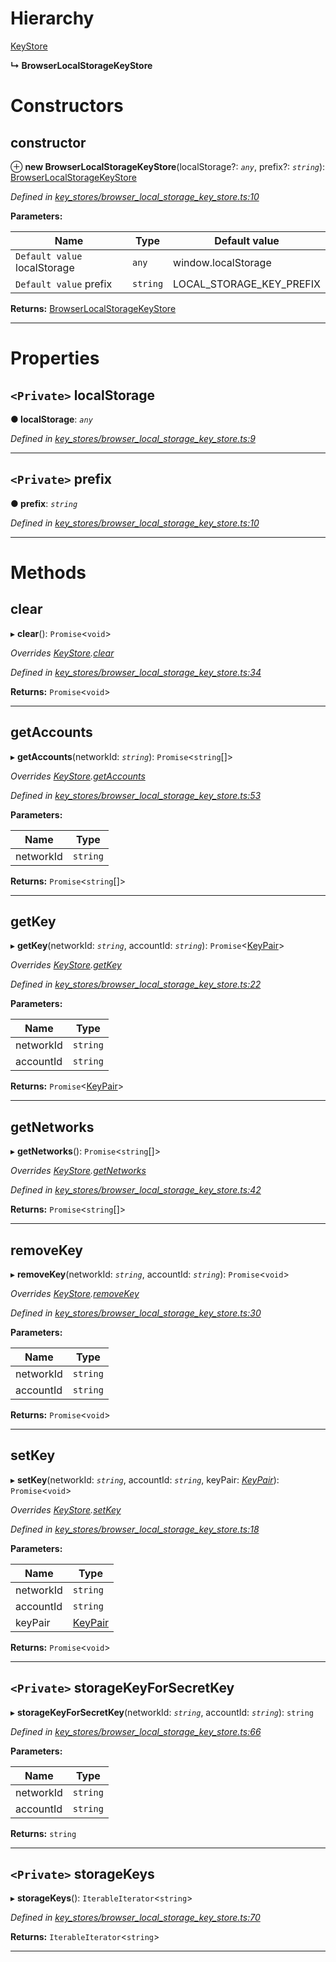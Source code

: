 

# Hierarchy

 [KeyStore](_key_stores_keystore_.keystore.md)

**↳ BrowserLocalStorageKeyStore**

# Constructors

<a id="constructor"></a>

##  constructor

⊕ **new BrowserLocalStorageKeyStore**(localStorage?: *`any`*, prefix?: *`string`*): [BrowserLocalStorageKeyStore](_key_stores_browser_local_storage_key_store_.browserlocalstoragekeystore.md)

*Defined in [key_stores/browser_local_storage_key_store.ts:10](https://github.com/nearprotocol/nearlib/blob/92b693c/src.ts/key_stores/browser_local_storage_key_store.ts#L10)*

**Parameters:**

| Name | Type | Default value |
| ------ | ------ | ------ |
| `Default value` localStorage | `any` |  window.localStorage |
| `Default value` prefix | `string` |  LOCAL_STORAGE_KEY_PREFIX |

**Returns:** [BrowserLocalStorageKeyStore](_key_stores_browser_local_storage_key_store_.browserlocalstoragekeystore.md)

___

# Properties

<a id="localstorage"></a>

## `<Private>` localStorage

**● localStorage**: *`any`*

*Defined in [key_stores/browser_local_storage_key_store.ts:9](https://github.com/nearprotocol/nearlib/blob/92b693c/src.ts/key_stores/browser_local_storage_key_store.ts#L9)*

___
<a id="prefix"></a>

## `<Private>` prefix

**● prefix**: *`string`*

*Defined in [key_stores/browser_local_storage_key_store.ts:10](https://github.com/nearprotocol/nearlib/blob/92b693c/src.ts/key_stores/browser_local_storage_key_store.ts#L10)*

___

# Methods

<a id="clear"></a>

##  clear

▸ **clear**(): `Promise`<`void`>

*Overrides [KeyStore](_key_stores_keystore_.keystore.md).[clear](_key_stores_keystore_.keystore.md#clear)*

*Defined in [key_stores/browser_local_storage_key_store.ts:34](https://github.com/nearprotocol/nearlib/blob/92b693c/src.ts/key_stores/browser_local_storage_key_store.ts#L34)*

**Returns:** `Promise`<`void`>

___
<a id="getaccounts"></a>

##  getAccounts

▸ **getAccounts**(networkId: *`string`*): `Promise`<`string`[]>

*Overrides [KeyStore](_key_stores_keystore_.keystore.md).[getAccounts](_key_stores_keystore_.keystore.md#getaccounts)*

*Defined in [key_stores/browser_local_storage_key_store.ts:53](https://github.com/nearprotocol/nearlib/blob/92b693c/src.ts/key_stores/browser_local_storage_key_store.ts#L53)*

**Parameters:**

| Name | Type |
| ------ | ------ |
| networkId | `string` |

**Returns:** `Promise`<`string`[]>

___
<a id="getkey"></a>

##  getKey

▸ **getKey**(networkId: *`string`*, accountId: *`string`*): `Promise`<[KeyPair](_utils_key_pair_.keypair.md)>

*Overrides [KeyStore](_key_stores_keystore_.keystore.md).[getKey](_key_stores_keystore_.keystore.md#getkey)*

*Defined in [key_stores/browser_local_storage_key_store.ts:22](https://github.com/nearprotocol/nearlib/blob/92b693c/src.ts/key_stores/browser_local_storage_key_store.ts#L22)*

**Parameters:**

| Name | Type |
| ------ | ------ |
| networkId | `string` |
| accountId | `string` |

**Returns:** `Promise`<[KeyPair](_utils_key_pair_.keypair.md)>

___
<a id="getnetworks"></a>

##  getNetworks

▸ **getNetworks**(): `Promise`<`string`[]>

*Overrides [KeyStore](_key_stores_keystore_.keystore.md).[getNetworks](_key_stores_keystore_.keystore.md#getnetworks)*

*Defined in [key_stores/browser_local_storage_key_store.ts:42](https://github.com/nearprotocol/nearlib/blob/92b693c/src.ts/key_stores/browser_local_storage_key_store.ts#L42)*

**Returns:** `Promise`<`string`[]>

___
<a id="removekey"></a>

##  removeKey

▸ **removeKey**(networkId: *`string`*, accountId: *`string`*): `Promise`<`void`>

*Overrides [KeyStore](_key_stores_keystore_.keystore.md).[removeKey](_key_stores_keystore_.keystore.md#removekey)*

*Defined in [key_stores/browser_local_storage_key_store.ts:30](https://github.com/nearprotocol/nearlib/blob/92b693c/src.ts/key_stores/browser_local_storage_key_store.ts#L30)*

**Parameters:**

| Name | Type |
| ------ | ------ |
| networkId | `string` |
| accountId | `string` |

**Returns:** `Promise`<`void`>

___
<a id="setkey"></a>

##  setKey

▸ **setKey**(networkId: *`string`*, accountId: *`string`*, keyPair: *[KeyPair](_utils_key_pair_.keypair.md)*): `Promise`<`void`>

*Overrides [KeyStore](_key_stores_keystore_.keystore.md).[setKey](_key_stores_keystore_.keystore.md#setkey)*

*Defined in [key_stores/browser_local_storage_key_store.ts:18](https://github.com/nearprotocol/nearlib/blob/92b693c/src.ts/key_stores/browser_local_storage_key_store.ts#L18)*

**Parameters:**

| Name | Type |
| ------ | ------ |
| networkId | `string` |
| accountId | `string` |
| keyPair | [KeyPair](_utils_key_pair_.keypair.md) |

**Returns:** `Promise`<`void`>

___
<a id="storagekeyforsecretkey"></a>

## `<Private>` storageKeyForSecretKey

▸ **storageKeyForSecretKey**(networkId: *`string`*, accountId: *`string`*): `string`

*Defined in [key_stores/browser_local_storage_key_store.ts:66](https://github.com/nearprotocol/nearlib/blob/92b693c/src.ts/key_stores/browser_local_storage_key_store.ts#L66)*

**Parameters:**

| Name | Type |
| ------ | ------ |
| networkId | `string` |
| accountId | `string` |

**Returns:** `string`

___
<a id="storagekeys"></a>

## `<Private>` storageKeys

▸ **storageKeys**(): `IterableIterator`<`string`>

*Defined in [key_stores/browser_local_storage_key_store.ts:70](https://github.com/nearprotocol/nearlib/blob/92b693c/src.ts/key_stores/browser_local_storage_key_store.ts#L70)*

**Returns:** `IterableIterator`<`string`>

___

